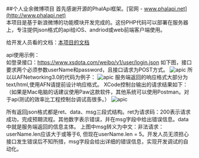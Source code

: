 ##个人业余微博项目
首先感谢开源的PhalApi框架。[官网 - www.phalapi.net](http://www.phalapi.net)  
本项目是基于新浪微博的功能模块开发完成的。这份PHP代码可以部署在服务器上，专注提供json格式的api给iOS、andriod或web前端客户端使用。

给开发人员看的文档：[本项目的文档](https://www.xsdota.com/PhalApi/Public/weibo_v1/all.php)

 api使用示例：   
 如登录接口：https://www.xsdota.com/weibo/v1/user/login.json
 如下图，接口要求两个必须参数userName和password，且接口请求为POST方式。
 ![apic](https://www.xsdota.com/PhalApi/media/CFB3AA86-7E47-40F2-B0F1-CBC41A49F79E.png)
 所以以AFNetworking3.0的代码为例子：
 ![apic](https://www.xsdota.com/PhalApi/media/14650367332519.jpg)
服务端返回的响应格式大部分为text/html,使用AFN请提前设计响应格式。
XCode控制台输出的请求结果如下：（如果是Mac电脑的话建议使用Paw这款软件，其他系统可以使用Postman。对于api测试的效率比工程控制台调试高很多。）
![apic](https://www.xsdota.com/PhalApi/media/14650369949605.jpg)

所有返回json格式都是ret、data、msg三段式结构。ret为请求码：200表示请求成功，完成预期流程。其他数字表示错误，并在msg字段中给出错误信息。data中就是服务端返回的信息主体。
 上图中msg转义为中文：非法请求：userName.len应该大于或等于6, 但现在userName.len = 5。开发人员无须担心接口发生错误后不知所措，msg字段会给出详细的错误信息，实现开发调试的自动化。
 

  



